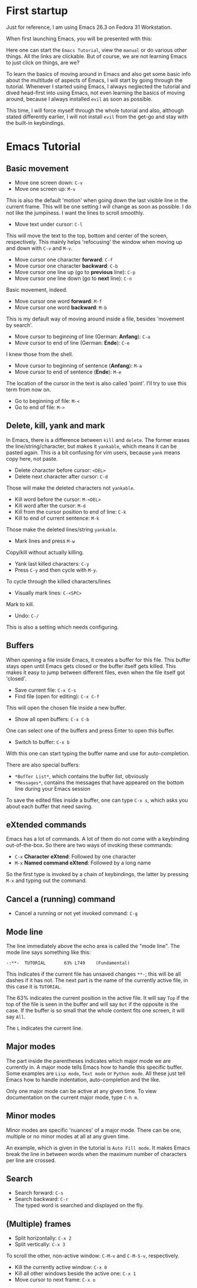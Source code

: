 # First startup
Just for reference, I am using Emacs 26.3 on Fedora 31 Workstation.

When first launching Emacs, you will be presented with this:  


Here one can start the `Emacs Tutorial`, view the `manual` or do various other things. All the links are clickable. But of course, we are not learning Emacs to just click on things, are we?

To learn the basics of moving around in Emacs and also get some basic info about the multitude of aspects of Emacs, I will start by going through the tutorial. Whenever I started using Emacs, I always neglected the tutorial and dived head-first into using Emacs, not even learning the basics of moving around, because I always installed `evil` as soon as possible.

This time, I will force myself through the whole tutorial and also, although stated differently earlier, I will not install `evil` from the get-go and stay with the built-in keybindings.

# Emacs Tutorial
## Basic movement
- Move one screen down: `C-v`  
- Move one screen up: `M-v`  

This is also the default 'motion' when going down the last visible line in the current frame. This will be one setting I will change as soon as possible. I do not like the jumpiness. I want the lines to scroll smoothly.  

- Move text under cursor: `C-l`  

This will move the text to the top, bottom and center of the screen, respectively. This mainly helps 'refocusing' the window when moving up and down with `C-v` and `M-v`.  

- Move cursor one character **forward**: `C-f`  
- Move cursor one character **backward**: `C-b`  
- Move cursor one line up (go to **previous** line): `C-p`  
- Move cursor one line down (go to **next** line): `C-n`  

Basic movement, indeed.  

- Move cursor one word **forward**: `M-f`  
- Move cursor one word **backward**: `M-b`  

This is my default way of moving around inside a file, besides 'movement by search'.    

- Move cursor to beginning of line (German: **Anfang**): `C-a`  
- Move cursor to end of line (German: **Ende**): `C-e`  

I knew those from the shell.  

- Move cursor to beginning of sentence (**Anfang**): `M-a`  
- Move cursor to end of sentence (**Ende**): `M-e`  

The location of the cursor in the text is also called 'point'. I'll try to use this term from now on.  

- Go to beginning of file: `M-<`  
- Go to end of file: `M->`  

## Delete, kill, yank and mark  
In Emacs, there is a difference between `kill` and `delete`. The former erases the line/string/character, but makes it `yankable`, which means it can be pasted again. This is a bit confusing for vim users, because `yank` means copy here, not paste.  

- Delete character before cursor: `<DEL>`  
- Delete next character after cursor: `C-d`  

Those will make the deleted characters not `yankable`.  

- Kill word before the cursor: `M-<DEL>`  
- Kill word after the cursor: `M-d`  
- Kill from the cursor position to end of line: `C-k`  
- Kill to end of current sentence: `M-k`  

Those make the deleted lines/string `yankable`.  

- Mark lines and press `M-w`  

Copy/kill without actually killing.  

- Yank last killed characters: `C-y`  
- Press `C-y` and then cycle with `M-y`.  

To cycle through the killed characters/lines  

- Visually mark lines: `C-<SPC>`  

Mark to kill.  

- Undo: `C-/`  

This is also a setting which needs configuring.  

## Buffers
When opening a file inside Emacs, it creates a buffer for this file. This buffer stays open until Emacs gets closed or the buffer itself gets killed. This makes it easy to jump between different files, even when the file itself got 'closed'.  

- Save current file: `C-x C-s`  
- Find file (open for editing): `C-x C-f`  

This will open the chosen file inside a new buffer.  

- Show all open buffers: `C-x C-b`  

One can select one of the buffers and press Enter to open this buffer.  

- Switch to buffer: `C-x b`  

With this one can start typing the buffer name and use <TAB> for auto-completion.  

There are also special buffers:  

- `*Buffer List*`, which contains the buffer list, obviously  
- `*Messages*`, contains the messages that have appeared on the bottom line during your Emacs session  

To save the edited files inside a buffer, one can type `C-x s`, which asks you about each buffer that need saving. 

## eXtended commands
Emacs has a lot of commands. A lot of them do not come with a keybinding out-of-the-box. So there are two ways of invoking these commands:  

- `C-x` **Character eXtend**: Followed by one character  
- `M-x` **Named command eXtend**: Followed by a long name  

So the first type is invoked by a chain of keybindings, the latter by pressing `M-x` and typing out the command.  

## Cancel a (running) command  

- Cancel a running or not yet invoked command: `C-g`  

## Mode line  
The line immediately above the echo area is called the "mode line". The mode line says something like this:

` -:**-  TUTORIAL       63% L749    (Fundamental) `  

This indicates if the current file has unsaved changes `**-`; this will be all dashes if it has not. The next part is the name of the currently active file, in this case it is `TUTORIAL`.  

The 63% indicates the current position in the active file. It will say `Top` if the top of the file is seen in the buffer and will say `Bot` if the opposite is the case. If the buffer is so small that the whole content fits one screen, it will say `All`.  

The `L` indicates the current line.

## Major modes
The part inside the parentheses indicates which major mode we are currently in. A major mode tells Emacs how to handle this specific buffer. Some examples are `Lisp mode`, `Text mode` or `Python mode`. All these just tell Emacs how to handle indentation, auto-completion and the like.  

Only one major mode can be active at any given time. To view documentation on the current major mode, type `C-h m`.

## Minor modes
Minor modes are specific 'nuances' of a major mode. There can be one, multiple or no minor modes at all at any given time.

An example, which is given in the tutorial is `Auto Fill mode`. It makes Emacs break the line in between words when the maximum number of characters per line are crossed.  

## Search  
- Search forward: `C-s`  
- Search backward: `C-r`  
The typed word is searched and displayed on the fly.  

## (Multiple) frames  

- Split horizontally: `C-x 2`  
- Split vertically: `C-x 3`  

To scroll the other, non-active window: `C-M-v` and `C-M-S-v`, respectively.  

- Kill the currently active window: `C-x 0`  
- Kill all other windows beside the active one: `C-x 1`  
- Move cursor to next frame: `C-x o`